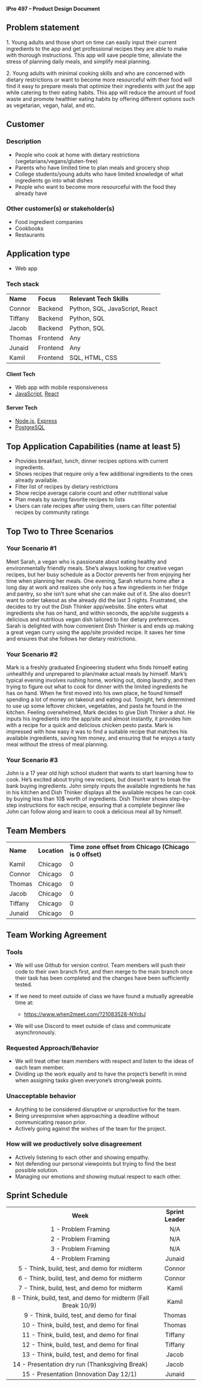 **IPro 497 – Product Design Document**


## Problem statement

1\. Young adults and those short on time can easily input their current ingredients to the app and get professional recipes they are able to make with thorough instructions. This app will save people time, alleviate the stress of planning daily meals, and simplify meal planning.

2\. Young adults with minimal cooking skills and who are concerned with dietary restrictions or want to become more resourceful with their food will find it easy to prepare meals that optimize their ingredients with just the app while catering to their eating habits. This app will reduce the amount of food waste and promote healthier eating habits by offering different options such as vegetarian, vegan, halal, and etc.


## Customer

### Description

- People who cook at home with dietary restrictions (vegetarians/vegans/gluten-free) 
- Parents who have limited time to plan meals and grocery shop 
- College students/young adults who have limited knowledge of what ingredients go into what dishes
- People who want to become more resourceful with the food they already have


### Other customer(s) or stakeholder(s)

- Food ingredient companies 
- Cookbooks
- Restaurants


## Application type 

- Web app


### Tech stack

|          |           |                                |
| -------- | --------- | ------------------------------ |
| **Name** | **Focus** | **Relevant Tech Skills**       |
| Connor   | Backend   | Python, SQL, JavaScript, React |
| Tiffany  | Backend   | Python, SQL                    |
| Jacob    | Backend   | Python, SQL                    |
| Thomas   | Frontend  | Any                            |
| Junaid   | Frontend  | Any                            |
| Kamil    | Frontend  | SQL, HTML, CSS                 |


#### Client Tech

- Web app with mobile responsiveness
- [JavaScript](https://developer.mozilla.org/en-US/docs/Web/JavaScript), [React](https://react.dev/) 


#### Server Tech

- [Node.js](https://nodejs.org/en), [Express](https://expressjs.com/)
- [PostgreSQL](https://www.postgresql.org/)


## Top Application Capabilities (name at least 5)

- Provides breakfast, lunch, dinner recipes options with current ingredients.
- Shows recipes that require only a few additional ingredients to the ones already available.
- Filter list of recipes by dietary restrictions
- Show recipe average calorie count and other nutritional value
- Plan meals by saving favorite recipes to lists
- Users can rate recipes after using them, users can filter potential recipes by community ratings


## Top Two to Three Scenarios

### Your Scenario #1

Meet Sarah, a vegan who is passionate about eating healthy and environmentally friendly meals. She’s always looking for creative vegan recipes, but her busy schedule as a Doctor prevents her from enjoying her time when planning her meals. One evening, Sarah returns home after a long day at work and realizes she only has a few ingredients in her fridge and pantry, so she isn’t sure what she can make out of it. She also doesn’t want to order takeout as she already did the last 3 nights. Frustrated, she decides to try out the Dish Thinker app/website. She enters what ingredients she has on hand, and within seconds, the app/site suggests a delicious and nutritious vegan dish tailored to her dietary preferences. Sarah is delighted with how convenient Dish Thinker is and ends up making a great vegan curry using the app/site provided recipe. It saves her time and ensures that she follows her dietary restrictions. 


### Your Scenario #2

Mark is a freshly graduated Engineering student who finds himself eating unhealthily and unprepared to plan/make actual meals by himself. Mark’s typical evening involves rushing home, working out, doing laundry, and then trying to figure out what to cook for dinner with the limited ingredients he has on hand. When he first moved into his own place, he found himself spending a lot of money on takeout and eating out. Tonight, he’s determined to use up some leftover chicken, vegetables, and pasta he found in the kitchen. Feeling overwhelmed, Mark decides to give Dish Thinker a shot. He inputs his ingredients into the app/site and almost instantly, it provides him with a recipe for a quick and delicious chicken pesto pasta. Mark is impressed with how easy it was to find a suitable recipe that matches his available ingredients, saving him money, and ensuring that he enjoys a tasty meal without the stress of meal planning. 


### Your Scenario #3

John is a 17 year old high school student that wants to start learning how to cook. He’s excited about trying new recipes, but doesn’t want to break the bank buying ingredients. John simply inputs the available ingredients he has in his kitchen and Dish Thinker displays all the available recipes he can cook by buying less than 10$ worth of ingredients. Dish Thinker shows step-by-step instructions for each recipe, ensuring that a complete beginner like John can follow along and learn to cook a delicious meal all by himself.


## Team Members

|          |              |                                                         |
| -------- | ------------ | ------------------------------------------------------- |
| **Name** | **Location** | **Time zone offset from Chicago (Chicago is 0 offset)** |
| Kamil    | Chicago      | 0                                                       |
| Connor   | Chicago      | 0                                                       |
| Thomas   | Chicago      | 0                                                       |
| Jacob    | Chicago      | 0                                                       |
| Tiffany  | Chicago      | 0                                                       |
| Junaid   | Chicago      | 0                                                       |


## Team Working Agreement

### Tools

- We will use Github for version control. Team members will push their code to their own branch first, and then merge to the main branch once their task has been completed and the changes have been sufficiently tested.

- If we need to meet outside of class we have found a mutually agreeable time at:

  - <https://www.when2meet.com/?21083528-NYcbJ> 

- We will use Discord to meet outside of class and communicate asynchronously.


### Requested Approach/Behavior

- We will treat other team members with respect and listen to the ideas of each team member. 
- Dividing up the work equally and to have the project’s benefit in mind when assigning tasks given everyone’s strong/weak points. 


### Unacceptable behavior

- Anything to be considered disruptive or unproductive for the team.
- Being unresponsive when approaching a deadline without communicating reason prior.
- Actively going against the wishes of the team for the project.


### How will we productively solve disagreement

- Actively listening to each other and showing empathy.
- Not defending our personal viewpoints but trying to find the best possible solution.
- Managing our emotions and showing mutual respect to each other.


## Sprint Schedule

|                                                                 |                   |
| :-------------------------------------------------------------: | :---------------: |
|                             **Week**                            | **Sprint Leader** |
|                       1 - Problem Framing                       |        N/A        |
|                       2 - Problem Framing                       |        N/A        |
|                       3 - Problem Framing                       |        N/A        |
|                       4 - Problem Framing                       |       Junaid      |
|           5 - Think, build, test, and demo for midterm          |       Connor      |
|           6 - Think, build, test, and demo for midterm          |       Connor      |
|           7 - Think, build, test, and demo for midterm          |       Kamil       |
| 8 - Think, build, test, and demo for midterm (Fall Break 10/9)  |       Kamil       |
|            9 - Think, build, test, and demo for final           |       Thomas      |
|           10 - Think, build, test, and demo for final           |       Thomas      |
|           11 - Think, build, test, and demo for final           |      Tiffany      |
|           12 - Think, build, test, and demo for final           |      Tiffany      |
|           13 - Think, build, test, and demo for final           |       Jacob       |
|          14 - Presentation dry run (Thanksgiving Break)         |       Jacob       |
|             15 - Presentation (Innovation Day 12/1)             |       Junaid      |


##
